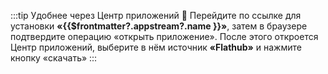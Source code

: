 :::tip Удобнее через Центр приложений :thinking:
Перейдите по ссылке для <a :href="'appstream://' + $frontmatter?.appstream?.id">установки **«{{$frontmatter?.appstream?.name }}»**</a>, затем в браузере подтвердите операцию «открыть приложение». После этого откроется Центр приложений, выберите в нём источник **«Flathub»** и нажмите кнопку «скачать»
::: 